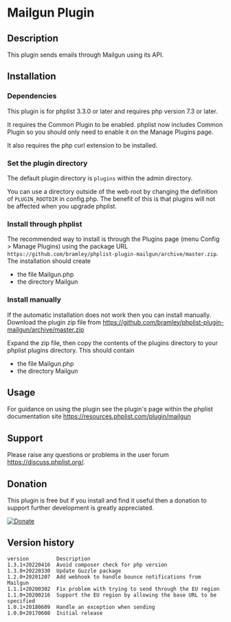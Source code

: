 # Mailgun Plugin #

## Description ##

This plugin sends emails through Mailgun using its API.

## Installation ##

### Dependencies ###

This plugin is for phplist 3.3.0 or later and requires php version 7.3 or later.

It requires the Common Plugin to be enabled. phplist now includes Common Plugin so you should only need to enable it on
the Manage Plugins page.

It also requires the php curl extension to be installed.

### Set the plugin directory ###
The default plugin directory is `plugins` within the admin directory.

You can use a directory outside of the web root by changing the definition of `PLUGIN_ROOTDIR` in config.php.
The benefit of this is that plugins will not be affected when you upgrade phplist.

### Install through phplist ###
The recommended way to install is through the Plugins page (menu Config > Manage Plugins) using the package
URL `https://github.com/bramley/phplist-plugin-mailgun/archive/master.zip`.
The installation should create

* the file Mailgun.php
* the directory Mailgun

### Install manually ###
If the automatic installation does not work then you can install manually.
Download the plugin zip file from <https://github.com/bramley/phplist-plugin-mailgun/archive/master.zip>

Expand the zip file, then copy the contents of the plugins directory to your phplist plugins directory.
This should contain

* the file Mailgun.php
* the directory Mailgun

## Usage ##

For guidance on using the plugin see the plugin's page within the phplist documentation site <https://resources.phplist.com/plugin/mailgun>

## Support ##

Please raise any questions or problems in the user forum <https://discuss.phplist.org/>.

## Donation ##

This plugin is free but if you install and find it useful then a donation to support further development is greatly appreciated.

[![Donate](https://www.paypalobjects.com/en_US/i/btn/btn_donate_LG.gif)](https://www.paypal.com/cgi-bin/webscr?cmd=_s-xclick&hosted_button_id=W5GLX53WDM7T4)

## Version history ##

    version         Description
    1.3.1+20220416  Avoid composer check for php version
    1.3.0+20220330  Update Guzzle package
    1.2.0+20201207  Add webhook to handle bounce notifications from Mailgun
    1.1.1+20200302  Fix problem with trying to send through the EU region
    1.1.0+20200216  Support the EU region by allowing the base URL to be specified
    1.0.1+20180609  Handle an exception when sending
    1.0.0+20170608  Initial release
